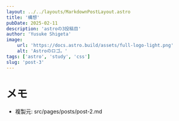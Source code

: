 ```yaml
---
layout: ../../layouts/MarkdownPostLayout.astro
title: '構想'
pubDate: 2025-02-11
description: 'astroの3投稿目'
author: 'Yusuke Shigeta'
image:
    url: 'https://docs.astro.build/assets/full-logo-light.png'
    alt: 'Astroのロゴ。'
tags: ['astro', 'study', 'css']
slug: 'post-3'
---
```

# メモ
- 複製元: src/pages/posts/post-2.md